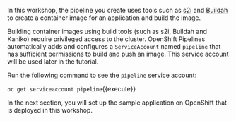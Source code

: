In this workshop, the pipeline you create uses tools such as [s2i](https://github.com/openshift/source-to-image) and [Buildah](https://buildah.io/) to create a container image for an application and build the image.

Building container images using build tools (such as s2i, Buildah and Kaniko) require privileged access to the cluster. OpenShift Pipelines automatically adds and configures a `ServiceAccount` named `pipeline` that has sufficient permissions to build and push an image. This service account will be used later in the tutorial.

Run the following command to see the `pipeline` service account:

`oc get serviceaccount pipeline`{{execute}}

In the next section, you will set up the sample application on OpenShift that is deployed in this workshop.